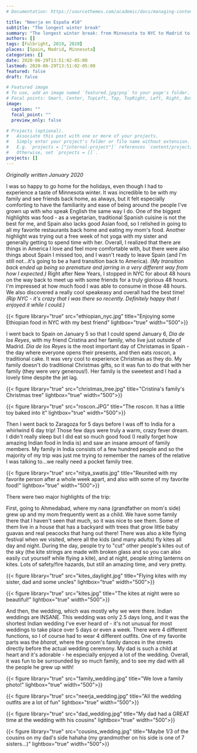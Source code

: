 ```yaml
---
# Documentation: https://sourcethemes.com/academic/docs/managing-content/

title: "Neerja en España #10"
subtitle: "The longest winter break"
summary: "The longest winter break: from Minnesota to NYC to Madrid to Mumbai"
authors: []
tags: [Fulbright, 2019, 2020]
places: [Spain, Madrid, Minnesota]
categories: []
date: 2020-06-29T13:51:02-05:00
lastmod: 2020-06-29T13:51:02-05:00
featured: false
draft: false

# Featured image
# To use, add an image named `featured.jpg/png` to your page's folder.
# Focal points: Smart, Center, TopLeft, Top, TopRight, Left, Right, BottomLeft, Bottom, BottomRight.
image:
  caption: ""
  focal_point: ""
  preview_only: false

# Projects (optional).
#   Associate this post with one or more of your projects.
#   Simply enter your project's folder or file name without extension.
#   E.g. `projects = ["internal-project"]` references `content/project/deep-learning/index.md`.
#   Otherwise, set `projects = []`.
projects: []
---
```


*Originally written January 2020*

I was so happy to go home for the holidays, even though I had to experience a taste of Minnesota winter. It was incredible to be with my family and see friends back home, as always, but it felt especially comforting to have the familiarity and ease of being around the people I've grown up with who speak English the same way I do. One of the biggest highlights was food - as a vegetarian, traditional Spanish cuisine is not the best for me, and Spain also lacks good Asian food, so I relished in going to all my favorite restaurants back home and eating my mom's food. Another highlight was trying out a free week of hot yoga with my sister and generally getting to spend time with her. Overall, I  realized that there are things in America I love and feel more comfortable with, but there were also things about Spain I missed too, and I wasn't ready to leave Spain (and I'm still not...it's going to be a hard transition back to America). *(My transition back ended up being so premature and jarring in a very different way from how I expected.)* Right after New Years, I stopped in NYC for about 48 hours on the way back to meet up with some friends for a truly glorious 48 hours. I'm impressed at how much food I was able to consume in those 48 hours. We also discovered a really cool speakeasy and overall had the best time! *(Rip NYC - it's crazy that I was there so recently. Definitely happy that I enjoyed it while I could.)*

 {{< figure library="true" src="ethiopian_nyc.jpg" title="Enjoying some Ethiopian food in NYC with my best friend" lightbox="true" width="500">}}

I went back to Spain on January 5 so that I could spend January 6, *Dia de los Reyes*, with my friend Cristina and her family, who live just outside of Madrid. *Dia de los Reyes* is the most important day of Christamas in Spain - the day where everyone opens their presents, and then eats *roscon*, a traditional cake. It was very cool to experience Christmas as they do. My family doesn't do traditional Christmas gifts, so it was fun to do that with her family (they were very generous!). Her family is the sweetest and I had a lovely time despite the jet lag.

 {{< figure library="true" src="christmas_tree.jpg" title="Cristina's family's Christmas tree" lightbox="true" width="500">}}

  {{< figure library="true" src="roscon.JPG" title="The *roscon*. It has a little toy baked into it" lightbox="true" width="500">}}

Then I went back to Zaragoza for 5 days before I was off to India for a whirlwind 6 day trip! Those few days were truly a warm, crazy fever dream. I didn't really sleep but I did eat so much good food (I really forget how amazing Indian food in India is) and saw an insane amount of family members. My family in India consists of a few hundred people and so the majority of my trip was just me trying to remember the names of the relative I was talking to...we really need a pocket family tree.


 {{< figure library="true" src="nitya_swatis.jpg" title="Reunited with my favorite person after a whole week apart, and also with some of my favorite food!" lightbox="true" width="500">}}

There were two major highlights of the trip:

First, going to Ahmedabad, where my nana (grandfather on mom's side) grew up and my mom frequently went as a child. We have some family there that I haven't seen that much, so it was nice to see them. Some of them live in a house that has a backyard with trees that grow little baby guavas and real peacocks that hang out there! There was also a kite flying festival when we visited, where all the kids (and many adults) fly kites all day and night. During the day, people try to "cut" other people's kites out of the sky (the kite strings are made with broken glass and so you can also easily cut yourself while flying a kite), and at night, people string lanterns on kites. Lots of safety/fire hazards, but still an amazing time, and very pretty.

 {{< figure library="true" src="kites_daylight.jpg" title="Flying kites with my sister, dad and some uncles" lightbox="true" width="500">}}

 {{< figure library="true" src="kites.jpg" title="The kites at night were so beautiful!" lightbox="true" width="500">}}

And then, the wedding, which was mostly why we were there. Indian weddings are INSANE. This wedding was only 2.5 days long, and it was the shortest Indian wedding I've ever heard of - it's not unusual for most weddings to take place over 5 days or even a week. There were 4 different functions, so I of course had to wear 4 different outfits. One of my favorite parts was the *bharat*, where the groom's family dances in the streets directly before the actual wedding ceremony. My dad is such a child at heart and it's adorable - he especially enjoyed a lot of the wedding. Overall, it was fun to be surrounded by so much family, and to see my dad with all the people he grew up with!

 {{< figure library="true" src="family_wedding.jpg" title="We love a family photo!" lightbox="true" width="500">}}

 {{< figure library="true" src="neerja_wedding.jpg" title="All the wedding outfits are a lot of fun" lightbox="true" width="500">}}

  {{< figure library="true" src="dad_wedding.jpg" title="My dad had a GREAT time at the wedding with his cousins" lightbox="true" width="500">}}

  {{< figure library="true" src="cousins_wedding.jpg" title="Maybe 1/3 of the cousins on my dad's side hahaha (my grandmother on his side is one of 7 sisters...)" lightbox="true" width="500">}}
